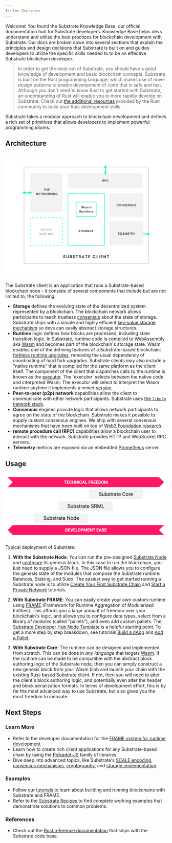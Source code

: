 ```yaml
---
title: Overview
---
```


Welcome! You found the Substrate Knowledge Base, our
official documentation hub for Substrate developers. Knowledge Base helps devs understand and utilize the best practices for
blockchain development with Substrate. Our docs are broken down into several sections that
explain the principles and design decisions that Substrate is built on and guides developers to utilize the specific skills needed to to be an
effective Substrate blockchain developer.

> In order to get the most out of Substrate, you should have a good knowledge of development and basic blockchain
> concepts. Substrate is
> built on the Rust programming language, which makes use of novel design patterns to enable development of code that is
> safe and fast. Although you don't need to know Rust to get started with Substrate, an understanding of Rust will
> enable you to more rapidly develop on Substrate. Check out [the additional resources](https://www.rust-lang.org/learn)
> provided by the Rust community to build your Rust development skills.

Substrate takes a modular approach to blockchain development and defines a rich set of primitives that allows developers
to implement powerful programming idioms.

## Architecture

![Substrate Client Architecture](assets/substrate-arch.png)

The Substrate client is an application that runs a Substrate-based blockchain node - it consists of several components
that include but are not limited to, the following:

- **Storage** defines the evolving state of the decentralized system represented by a blockchain. The
  blockchain network allows participants to reach trustless [consensus](knowledgebase/advanced/consensus) about the
  state of storage. Substrate ships with a simple and highly efficient
  [key-value storage mechanism](knowledgebase/advanced/storage) so devs can easily abstract storage structures.
- **Runtime** logic defines how blocks are processed, including state transition logic. In Substrate, runtime code is
  compiled to WebAssembly aka [Wasm](knowledgebase/getting-started/glossary#webassembly-wasm) and becomes part of the blockchain's
  storage state. Wasm enables one of the defining features of a Substrate-based blockchain:
  [forkless runtime upgrades](knowledgebase/advanced/executor#forkless-runtime-upgrades), removing the usual dependency of coordinating of hard fork upgrades. Substrate clients may also
  include a "native runtime" that is compiled for the same platform as the client itself. The
  component of the client that dispatches calls to the runtime is known as the
  [executor](knowledgebase/advanced/executor). The 'executor' selects between the native code and interpreted Wasm. The executor will select to interpret the Wasm runtime anytime it
  implements a newer [version](knowledgebase/advanced/executor#runtime-versioning).
- **Peer-to-peer (p2p) network** capabilities allow the client to communicate with other network participants. Substrate uses
  [the `libp2p` network stack](https://libp2p.io/).
- **Consensus** engines provide logic that allows network participants to agree on the state of the blockchain.
  Substrate makes it possible to supply custom consensus engines. We ship with several consensus mechanisms that
  have been built on top of [Web3 Foundation research](https://w3f-research.readthedocs.io/en/latest/index.html).
- **remote procedure call (RPC)** capabilities allow a blockchain user to interact with the network. Substrate provides
  HTTP and WebSocket RPC servers.
- **Telemetry** metrics are exposed via an embedded [Prometheus](https://prometheus.io/) server.

## Usage

![Technical Freedom vs Development Ease](assets/technical-freedom.png)

Typical deployment of Substrate:

1. **With the Substrate Node**: You can run the pre-designed
   [Substrate Node](https://github.com/paritytech/substrate/tree/master/bin/node) and
   [configure](https://github.com/paritytech/substrate/blob/master/bin/node/cli/src/chain_spec.rs) its genesis block. In
   this case to run the blockchain, you just need to supply a JSON file. The JSON file allows you to configure
   the genesis state of the modules that compose the Substrate runtime: Balances, Staking, and Sudo. The easiest way to get started running a Substrate node is to utilize
   [Create Your First Substrate Chain](tutorials/create-your-first-substrate-chain) and
   [Start a Private Network](tutorials/start-a-private-network/index.md) tutorials.

2. **With Substrate FRAME**: You can easily create your own custom runtime using [FRAME](knowledgebase/runtime/frame.md)
   (Framework for Runtime Aggregation of Modularized Entities). This
   affords you a large amount of freedom over your blockchain's logic, and allows you to configure data types, select
   from a library of modules (called "pallets"), and even add custom pallets. The
   [Substrate Developer Hub Node Template](https://github.com/substrate-developer-hub/substrate-node-template) is a
   helpful starting point. To get a more step by step breakdown, see tutorials
   [Build a dApp](tutorials/build-a-dapp) and [Add a Pallet](tutorials/add-a-pallet).

3. **With Substrate Core**: The runtime can be designed and implemented from
   scratch. This can be done in _any language_ that targets [Wasm](https://webassembly.org/). If the runtime
   can be made to be compatible with the abstract block authoring logic of the Substrate node, then you can simply
   construct a new genesis block from your Wasm blob and launch your chain with the existing Rust-based Substrate
   client. If not, then you will need to alter the client's block authoring logic, and potentially even alter the header
   and block serialization formats. In terms of development effort, this is by far the most advanced way to use
   Substrate, but also gives you the most freedom to innovate.

## Next Steps

### Learn More

- Refer to the developer documentation for the [FRAME system for runtime development](knowledgebase/runtime).
- Learn how to create rich client applications for any Substrate-based chain by using the
  [Polkadot-JS](knowledgebase/integrate/polkadot-js) family of libraries.
- Dive deep into advanced topics, like Substrate's [SCALE encoding](knowledgebase/advanced/codec),
  [consensus mechanisms](knowledgebase/advanced/consensus), [cryptography](knowledgebase/advanced/cryptography), and
  [storage implementation](knowledgebase/advanced/storage).

### Examples

- Follow our [tutorials](../../tutorials) to learn about building and running blockchains with Substrate and FRAME.
- Refer to the [Substrate Recipes](https://substrate.dev/recipes/) to find complete working examples that demonstrate
  solutions to common problems.

### References

- Check out the [Rust reference documentation](https://substrate.dev/rustdocs) that ships with the Substrate code base.

